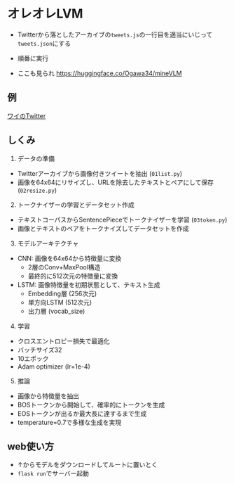 # オレオレLVM
- Twitterから落としたアーカイブの`tweets.js`の一行目を適当にいじって`tweets.json`にする
- 順番に実行

- ここも見られ https://huggingface.co/Ogawa34/mineVLM

## 例
[ワイのTwitter](https://x.com/Ogawa3427/status/1900188332501721225)

## しくみ
1. データの準備
- Twitterアーカイブから画像付きツイートを抽出 (`01list.py`)
- 画像を64x64にリサイズし、URLを除去したテキストとペアにして保存 (`02resize.py`)

2. トークナイザーの学習とデータセット作成
- テキストコーパスからSentencePieceでトークナイザーを学習 (`03token.py`)
- 画像とテキストのペアをトークナイズしてデータセットを作成

3. モデルアーキテクチャ
- CNN: 画像を64x64から特徴量に変換
  - 2層のConv+MaxPool構造
  - 最終的に512次元の特徴量に変換
- LSTM: 画像特徴量を初期状態として、テキスト生成
  - Embedding層 (256次元)
  - 単方向LSTM (512次元)
  - 出力層 (vocab_size)

4. 学習
- クロスエントロピー損失で最適化
- バッチサイズ32
- 10エポック
- Adam optimizer (lr=1e-4)

5. 推論
- 画像から特徴量を抽出
- BOSトークンから開始して、確率的にトークンを生成
- EOSトークンが出るか最大長に達するまで生成
- temperature=0.7で多様な生成を実現

## web使い方
- ↑からモデルをダウンロードしてルートに置いとく
- `flask run`でサーバー起動

